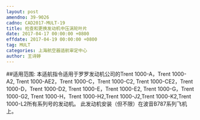 ```yaml
---
layout: post
amendno: 39-9026
cadno: CAD2017-MULT-19
title: 检查和更换发动机中压涡轮叶片
date: 2017-04-17 00:00:00 +0800
effdate: 2017-04-19 00:00:00 +0800
tag: MULT
categories: 上海航空器适航审定中心
author: 王诗婷
---
```


##适用范围:
本适航指令适用于罗罗发动机公司的Trent 1000-A，Trent 1000-A2, Trent 1000-AE2，Trent 1000-C，Trent 1000-C2, Trent 1000-CE2，Trent 1000-D，Trent 1000-D2, Trent 1000-E，Trent 1000-E2, Trent 1000-G，Trent 1000-G2, Trent 1000-H，Trent 1000-H2,Trent 1000-J2,Trent 1000-K2,Trent 1000-L2所有系列号的发动机。
此发动机安装（但不限）在波音B787系列飞机上。

